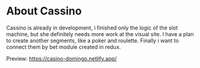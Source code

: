 # About Cassino
Cassino is already in development, i finished only the logic of the slot machine, but she definitely needs more work at the visual site.
I have a plan to create another segments, like a poker and roulette. Finally i want to connect them by bet module created in redux.

Preview:
https://casino-domingo.netlify.app/
